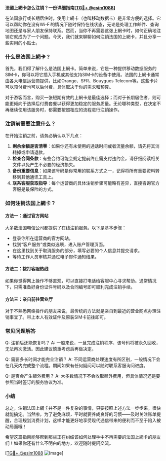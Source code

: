**法國上網卡怎么注销？一份详细指南[[TG💪+ @esim1088](https://t.me/s/esim1088)]**

在法国旅行或长期居住时，使用上網卡（也叫移动数据卡）是非常方便的选择。它可以帮助你在没有Wi-Fi的情况下随时保持在线状态，无论是处理工作邮件、查询地图还是与家人朋友保持联系。然而，当你不再需要这张上網卡时，如何正确地注销它就成为了一个问题。今天，我们就来聊聊如何注销法国的上網卡，并且分享一些实用的小贴士。

### 什么是法国上網卡？

首先，我们得了解什么是法国上網卡。简单来说，它是一种提供移动数据服务的SIM卡，你可以将它插入手机或其他支持SIM卡的设备中使用。法国的上網卡通常由各大电信运营商提供，比如Orange、SFR、Bouygues Telecom等。这些卡片可以预付费也可以后付费，具体取决于你的需求和预算。

对于游客而言，购买一张短期有效的上網卡是最佳选择；而对于长期居住者，则可能更倾向于选择后付费套餐以获得更加稳定的服务质量。无论哪种类型，在决定不再继续使用该服务时，都需要按照相应的流程进行注销操作。

### 注销前需要注意什么？

在开始注销之前，请务必确认以下几点：

1. **剩余余额是否清零**：如果你还有未使用的通话时间或者流量余额，请先将其消耗掉或申请退款。
2. **检查合同条款**：有些合约可能会规定提前终止需支付违约金，请仔细阅读相关文件以免产生不必要的经济损失。
3. **备份重要信息**：如果该号码是你常用的联系方式之一，记得将所有重要资料转移到其他通讯工具上。
4. **联系客服获取指导**：每个运营商的具体注销步骤可能略有差异，直接咨询官方客服是最保险的方式。

### 如何注销法国上網卡？

#### 方法一：通过官方网站

大多数法国电信公司都提供了在线注销服务。以下是基本步骤：
- 登录你所在运营商的官方网站。
- 找到“客户服务”或类似选项，进入账户管理页面。
- 在这里找到关于取消服务的部分，填写必要的个人信息并提交请求。
- 等待工作人员审核并通过电子邮件通知结果。

#### 方法二：拨打客服热线

如果你觉得网上操作不够直观，可以直接打电话给客服中心寻求帮助。通常情况下，只需准备好身份证件号码以及合同编号即可顺利完成注销手续。

#### 方法三：亲自前往营业厅

对于不熟悉网络操作的朋友来说，最传统的方法就是亲自到最近的营业网点办理注销事宜了。带上本人有效证件及原装SIM卡前往即可。

### 常见问题解答

Q: 注销后还能恢复吗？
A: 一般来说，一旦完成注销程序，该号码将被永久回收，无法再次激活。因此建议慎重考虑后再做决定。

Q: 需要多长时间才能完全注销？
A: 不同运营商处理速度有所区别，一般情况下会在几天内完成整个流程。期间如果有任何疑问可以随时联系客服询问进度。

Q: 是否会产生额外费用？
A: 大多数情况下不会收取额外费用，但具体情况还是要参照当时签订的服务协议为准。

### 小结

总之，注销法国上網卡并不是一件复杂的事情，只要按照上述方法一步步来，很快就能搞定。当然啦，为了避免麻烦，平时就要养成良好的习惯——及时关注账单提醒，合理规划消费计划，这样才能更好地享受现代通信带来的便利而不至于陷入被动局面哦！

希望这篇指南能够帮到那些正在纠结该如何处理手中不再需要的法国上網卡的朋友们！如果你还有什么不明白的地方，欢迎随时提问交流。

[[TG💪+ @esim1088](https://t.me/s/esim1088) ![Image](https://i.postimg.cc/4NQfJmqS/Snipaste-2025-05-13-00-14-12.png)]